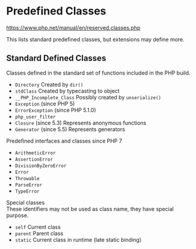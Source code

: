 # Predefined Classes

https://www.php.net/manual/en/reserved.classes.php

This lists standard predefined classes, but extensions may define more.

## Standard Defined Classes

Classes defined in the standard set of functions included in the PHP build.
- `Directory` Created by `dir()`
- `stdClass`  Created by typecasting to object
- `__PHP_Incomplete_Class` Possibly created by `unserialize()`
- `Exception` (since PHP 5)
- `ErrorException` (since PHP 5.1.0)
- `php_user_filter`
- `Closure` (since 5.3) Represents anonymous functions
- `Generator` (since 5.5) Represents generators

Predefined interfaces and classes since PHP 7
- `ArithmeticError`
- `AssertionError`
- `DivisionByZeroError`
- `Error`
- `Throwable`
- `ParseError`
- `TypeError`

Special classes   
These identifiers may not be used as class name, they have special purpose.    
- `self`    Current class
- `parent`  Parent class
- `static`  Current class in runtime (late static binding)
